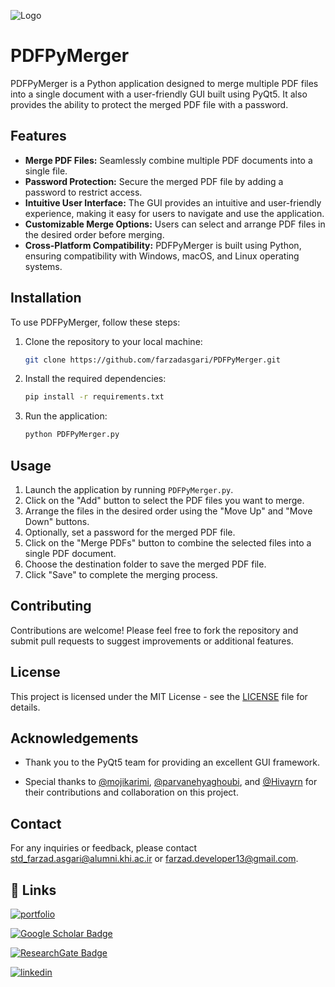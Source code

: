 
![Logo](https://github.com/farzadasgari/PDFPyMerger/blob/main/Icons/README%20Logo.png?raw=true)


# PDFPyMerger

PDFPyMerger is a Python application designed to merge multiple PDF files into a single document with a user-friendly GUI built using PyQt5. It also provides the ability to protect the merged PDF file with a password.

## Features

- **Merge PDF Files:** Seamlessly combine multiple PDF documents into a single file.
- **Password Protection:** Secure the merged PDF file by adding a password to restrict access.
- **Intuitive User Interface:** The GUI provides an intuitive and user-friendly experience, making it easy for users to navigate and use the application.
- **Customizable Merge Options:** Users can select and arrange PDF files in the desired order before merging.
- **Cross-Platform Compatibility:** PDFPyMerger is built using Python, ensuring compatibility with Windows, macOS, and Linux operating systems.


## Installation

To use PDFPyMerger, follow these steps:

1. Clone the repository to your local machine:

   ```bash
   git clone https://github.com/farzadasgari/PDFPyMerger.git
   ```

2. Install the required dependencies:

   ```bash
   pip install -r requirements.txt
   ```

3. Run the application:

   ```bash
   python PDFPyMerger.py
   ```

## Usage

1. Launch the application by running `PDFPyMerger.py`.
2. Click on the "Add" button to select the PDF files you want to merge.
3. Arrange the files in the desired order using the "Move Up" and "Move Down" buttons.
4. Optionally, set a password for the merged PDF file.
5. Click on the "Merge PDFs" button to combine the selected files into a single PDF document.
6. Choose the destination folder to save the merged PDF file.
7. Click "Save" to complete the merging process.

## Contributing

Contributions are welcome! Please feel free to fork the repository and submit pull requests to suggest improvements or additional features.

## License
This project is licensed under the MIT License - see the [LICENSE](https://choosealicense.com/licenses/mit/) file for details.

## Acknowledgements

- Thank you to the PyQt5 team for providing an excellent GUI framework.

- Special thanks to [@mojikarimi](https://github.com/mojikarimi), [@parvanehyaghoubi](https://github.com/parvanehyaghoubi), and [@Hivayrn](https://github.com/Hivayrn) for their contributions and collaboration on this project.

## Contact

For any inquiries or feedback, please contact std_farzad.asgari@alumni.khi.ac.ir or farzad.developer13@gmail.com.
## 🔗 Links
[![portfolio](https://img.shields.io/badge/my_portfolio-000?style=for-the-badge&logo=ko-fi&logoColor=white)](https://farzadasgari.ir/)

[![Google Scholar Badge](https://img.shields.io/badge/Google%20Scholar-4285F4?logo=googlescholar&logoColor=fff&style=for-the-badge)](https://scholar.google.com/citations?user=Rhue_kkAAAAJ&hl=en)

[![ResearchGate Badge](https://img.shields.io/badge/ResearchGate-0CB?logo=researchgate&logoColor=fff&style=for-the-badge)](https://www.researchgate.net/profile/Farzad-Asgari)


[![linkedin](https://img.shields.io/badge/linkedin-0A66C2?style=for-the-badge&logo=linkedin&logoColor=white)](https://www.linkedin.com/in/farzad-asgari-5a90942b2/)



